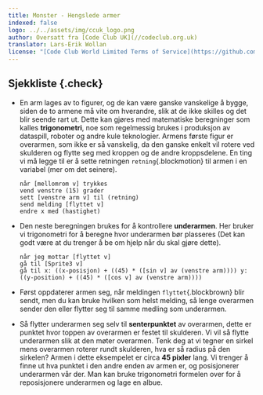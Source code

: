 ```yaml
---
title: Monster - Hengslede armer
indexed: false
logo: ../../assets/img/ccuk_logo.png
author: Oversatt fra [Code Club UK](//codeclub.org.uk)
translator: Lars-Erik Wollan
license: "[Code Club World Limited Terms of Service](https://github.com/CodeClub/scratch-curriculum/blob/master/LICENSE.md)"
---
```


## Sjekkliste {.check}

+ En arm lages av to figurer, og de kan være ganske vanskelige å
  bygge, siden de to armene må vite om hverandre, slik at de ikke
  skilles og det blir seende rart ut. Dette kan gjøres med matematiske
  beregninger som kalles **trigonometri**, noe som regelmessig brukes
  i produksjon av dataspill, roboter og andre kule teknologier. Armens
  første figur er overarmen, som ikke er så vanskelig, da den ganske
  enkelt vil rotere ved skulderen og flytte seg med kroppen og de
  andre kroppsdelene. En ting vi må legge til er å sette retningen
  `retning`{.blockmotion} til armen i en variabel (mer om det
  seinere).

  ```blocks
  når [mellomrom v] trykkes
  vend venstre (15) grader
  sett [venstre arm v] til (retning)
  send melding [flyttet v]
  endre x med (hastighet)
  ```

+ Den neste beregningen brukes for å kontrollere **underarmen**. Her
  bruker vi trigonometri for å beregne hvor underarmen bør plasseres
  (Det kan godt være at du trenger å be om hjelp når du skal gjøre
  dette).

  ```blocks
  når jeg mottar [flyttet v]
  gå til [Sprite3 v]
  gå til x: ((x-posisjon) + ((45) * ([sin v] av (venstre arm)))) y: ((y-position) + ((45) * ([cos v] av (venstre arm))))
  ```

+ Først oppdaterer armen seg, når meldingen `flyttet`{.blockbrown}
  blir sendt, men du kan bruke hvilken som helst melding, så lenge
  overarmen sender den eller flytter seg til samme medling som
  underarmen.

+ Så flytter underarmen seg selv til **senterpunktet** av overarmen,
  dette er punktet hvor toppen av overarmen er festet til
  skulderen. Vi vil så flytte underarmen slik at den møter
  overarmen. Tenk deg at vi tegner en sirkel mens overarmen roterer
  rundt skulderen, hva er så radius på den sirkelen? Armen i dette
  eksempelet er circa **45 pixler** lang. Vi trenger å finne ut hva
  punktet i den andre enden av armen er, og posisjonerer underarmen
  vår der. Man kan bruke trigonometri formelen over for å
  reposisjonere underarmen og lage en albue.

